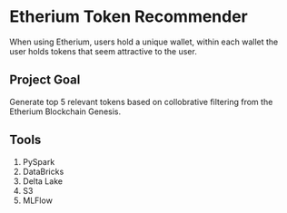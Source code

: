 # Etherium Token Recommender

When using Etherium, users hold a unique wallet, within each wallet the user holds tokens that seem attractive to the user.

## Project Goal
Generate top 5 relevant tokens based on collobrative filtering from the Etherium Blockchain Genesis.

## Tools
1. PySpark
2. DataBricks
3. Delta Lake
4. S3
5. MLFlow
